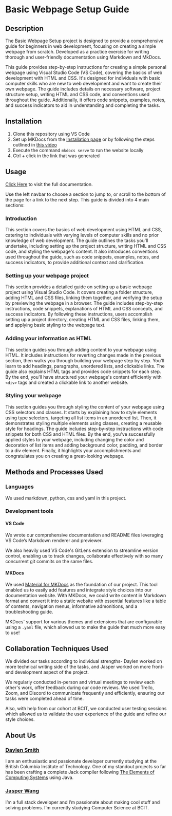 # Basic Webpage Setup Guide

## Description

The Basic Webpage Setup project is designed to provide a comprehensive guide for beginners in web development, focusing on creating a simple webpage from scratch. 
Developed as a practice exercise for writing thorough and user-friendly documentation using Markdown and MkDocs.

This guide provides step-by-step instructions for creating a simple personal webpage using Visual Studio Code (VS Code), covering the basics of web development with HTML and CSS. It's designed for individuals with basic computer skills who are new to web development and want to create their own webpage. The guide includes details on necessary software, project structure setup, writing HTML and CSS code, and conventions used throughout the guide. Additionally, it offers code snippets, examples, notes, and success indicators to aid in understanding and completing the tasks.

## Installation

1. Clone this repository using VS Code
2. Set up MKDocs from the [Installation page](https://squidfunk.github.io/mkdocs-material/getting-started/) or by following the steps outlined in [this video](https://www.youtube.com/watch?v=Q-YA_dA8C20)
3. Execute the command `mkdocs serve` to run the website locally
4. Ctrl + click in the link that was generated

## Usage

[Click Here](https://jasper-th-wang.github.io/Basic_Webpage_Guide/) to visit the full documentation.

Use the left navbar to choose a section to jump to, or scroll to the bottom of the page for a link to the next step. This guide is divided into 4 main sections:

### Introduction
This section covers the basics of web development using HTML and CSS, catering to individuals with varying levels of computer skills and no prior knowledge of web development. The guide outlines the tasks you'll undertake, including setting up the project structure, writing HTML and CSS code, and styling the webpage's content. It also introduces conventions used throughout the guide, such as code snippets, examples, notes, and success indicators, to provide additional context and clarification.

### Setting up your webpage project
This section provides a detailed guide on setting up a basic webpage project using Visual Studio Code. It covers creating a folder structure, adding HTML and CSS files, linking them together, and verifying the setup by previewing the webpage in a browser. The guide includes step-by-step instructions, code snippets, explanations of HTML and CSS concepts, and success indicators. By following these instructions, users accomplish setting up a project directory, creating HTML and CSS files, linking them, and applying basic styling to the webpage text.

### Adding your information as HTML
This section guides you through adding content to your webpage using HTML. It includes instructions for reverting changes made in the previous section, then walks you through building your webpage step by step. You'll learn to add headings, paragraphs, unordered lists, and clickable links. The guide also explains HTML tags and provides code snippets for each step. By the end, you'll have structured your webpage's content efficiently with `<div>` tags and created a clickable link to another website.

### Styling your webpage
This section guides you through styling the content of your webpage using CSS selectors and classes. It starts by explaining how to style elements using type selectors, targeting all list items in an unordered list. Then, it demonstrates styling multiple elements using classes, creating a reusable style for headings. The guide includes step-by-step instructions with code snippets for both CSS and HTML files. By the end, you've successfully applied styles to your webpage, including changing the color and decoration of list items and adding background color, padding, and border to a div element. Finally, it highlights your accomplishments and congratulates you on creating a great-looking webpage.

## Methods and Processes Used

### Languages

We used markdown, python, css and yaml in this project.

### Development tools
#### VS Code

We wrote our comprehensive documentation and README files leveraging VS Code’s Markdown renderer and previewer. 

We also heavily used VS Code's GitLens extension to streamline version control, enabling us to track changes, collaborate effectively with so many concurrent git commits on the same files.

#### MKDocs

We used [Material for MKDocs](https://github.com/squidfunk/mkdocs-material) as the foundation of our project. This tool enabled us to easily add features and integrate style choices into our documentation website. With MKDocs, we could write content in Markdown format and convert it into a static website with essential features like a table of contents, navigation menus, informative admonitions, and a troubleshooting guide.

MKDocs' support for various themes and extensions that are configurable using a `.yaml` file, which allowed us to make the guide that much more easy to use!

## Collaboration Techniques Used

We divided our tasks according to individual strengths- Daylen worked on more technical writing side of the tasks, and Jasper worked on more front-end development aspect of the project.

We regularly conducted in-person and virtual meetings to review each other's work, offer feedback during our code reviews. We used Trello, Zoom, and Discord to communicate frequently and efficiently, ensuring our tasks were completed ahead of time. 

Also, with help from our cohort at BCIT, we conducted user testing sessions which allowed us to validate the user experience of the guide and refine our style choices.

## About Us
### [Daylen Smith](https://github.com/rockclimber147)
I am an enthusiastic and passionate developer currently studying at the British Columbia Institute of Technology. One of my standout projects so far has been crafting a complete Jack compiler following [The Elements of Computing Systems](https://books.google.ca/books/about/The_Elements_of_Computing_Systems.html?id=THie6tt-2z8C&redir_esc=y) using Java.

### [Jasper Wang](https://github.com/jasper-th-wang)
I’m a full stack developer and I’m passionate about making cool stuff and solving problems. I’m currently studying Computer Science at BCIT.
